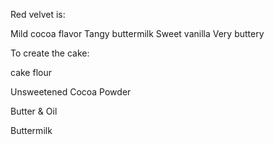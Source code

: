Red velvet is:

Mild cocoa flavor
Tangy buttermilk
Sweet vanilla
Very buttery

To create the cake:

cake flour

Unsweetened Cocoa Powder

Butter & Oil

Buttermilk
